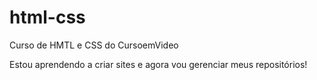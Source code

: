 # html-css
Curso de HMTL e CSS do CursoemVideo

Estou aprendendo a criar sites e agora vou gerenciar meus repositórios!